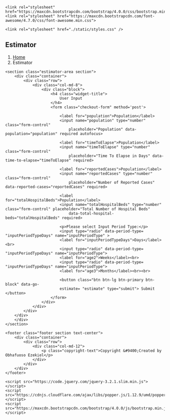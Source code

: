 <!DOCTYPE html>
<html lang="en">

<head>
    <meta charset="utf-8">
    <title>Estimator</title>
    <meta name="viewport" content="width=device-width, initial-scale=1" />
    <meta name="description" content="UI for Estimator">
    <meta name="keywords" content="COVID-19, Estimator">
    <meta name="author" content="Ezekiel Obhafuoso">

    <link rel="stylesheet" href="https://maxcdn.bootstrapcdn.com/bootstrap/4.0.0/css/bootstrap.min.css">
    <link rel="stylesheet" href="https://maxcdn.bootstrapcdn.com/font-awesome/4.7.0/css/font-awesome.min.css">

    <link rel="stylesheet" href="./static/styles.css" />
</head>

<body>
    <section class="page-header">
        <div class="container">
            <div class="row">
                <div class="col-md-12">
                    <div class="content">
                        <h1 class="page-name">Estimator</h1>
                        <nav aria-label="breadcrumb">
                            <ol class="breadcrumb">
                                <li class="breadcrumb-item"><a href="#">Home</a></li>
                                <li class="breadcrumb-item active" aria-current="page">Estimator</li>
                            </ol>
                        </nav>
                    </div>
                </div>
            </div>
        </div>
    </section>

    <section class="estimator-area section">
        <div class="container">
            <div class="row">
                <div class="col-md-8">
                    <div class="block">
                        <h4 class="widget-title">
                            User Input
                        </h4>
                        <form class="checkout-form" method='post'>

                            <label for="population">Population</label>
                            <input name="population" type="number" class="form-control"
                                placeholder="Population" data-population="population" required autofocus>

                            <label for="timeToElapse">Population</label>
                            <input name="timeToElapse" type="number" class="form-control"
                                placeholder="Time To Elapse in Days" data-time-to-elapse="timeToElapse" required>

                            <label for="reportedCases">Population</label>
                            <input name="reportedCases" type="number" class="form-control"
                                placeholder="Number of Reported Cases" data-reported-cases="reportedCases" required>

                            <label for="totalHospitalBeds">Population</label>
                            <input name="totalHospitalBeds" type="number" class="form-control" placeholder="Total Number of Hospital Beds"
                                data-total-hospital-beds="totalHospitalBeds" required>

                            <p>Please select Input Period Type:</p>
                            <input type="radio" data-period-type= "inputPeriodTypeDays" name="inputPeriodType" >
                            <label for="inputPeriodTypeDays">Days</label><br>
                            <input type="radio" data-period-type= "inputPeriodTypeDays" name="inputPeriodType">
                            <label for="age2">Weeks</label><br>
                            <input type="radio" data-period-type= "inputPeriodTypeDays" name="inputPeriodType">
                            <label for="age3">Months</label><br><br>

                            <button class="btn btn-lg btn-primary btn-block" data-go-
                            estimate= "estimate" type="submit"> Submit </button>
                        </form>
                    </div>
                </div>
            </div>
        </div>
        </div>
    </section>

    <footer class="footer section text-center">
        <div class="container">
            <div class="row">
                <div class="col-md-12">
                    <p class="copyright-text">Copyright &#9400;Created by Obhafuoso Ezekiel</p>
                </div>
            </div>
        </div>
    </footer>

    <script src="https://code.jquery.com/jquery-3.2.1.slim.min.js"></script>
    <script src="https://cdnjs.cloudflare.com/ajax/libs/popper.js/1.12.9/umd/popper.min.js"></script>
    <script src="https://maxcdn.bootstrapcdn.com/bootstrap/4.0.0/js/bootstrap.min.js"></script>
</body>

</html>